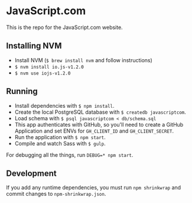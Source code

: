 # JavaScript.com

This is the repo for the JavaScript.com website.

## Installing NVM

- Install NVM (`$ brew install nvm` and follow instructions)
- `$ nvm install io.js-v1.2.0`
- `$ nvm use iojs-v1.2.0`

## Running

* Install dependencies with `$ npm install`.
* Create the local PostgreSQL database with `$ createdb javascriptcom`.
* Load schema with `$ psql javascriptcom < db/schema.sql`
* This app authenticates with GitHub, so you'll need to create a GitHub Application and set ENVs for `GH_CLIENT_ID` and `GH_CLIENT_SECRET`.
* Run the application with `$ npm start`.
* Compile and watch Sass with `$ gulp`.

For debugging all the things, run `DEBUG=* npm start`.

## Development

If you add any runtime dependencies, you must run `npm shrinkwrap` and
commit changes to `npm-shrinkwrap.json`.

